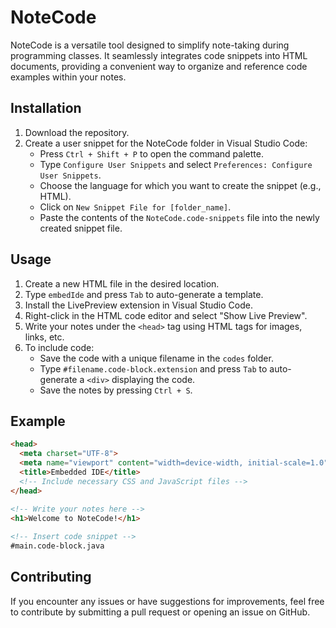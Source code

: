 # NoteCode

NoteCode is a versatile tool designed to simplify note-taking during programming classes. It seamlessly integrates code snippets into HTML documents, providing a convenient way to organize and reference code examples within your notes.

## Installation

1. Download the repository.
2. Create a user snippet for the NoteCode folder in Visual Studio Code:
   - Press `Ctrl + Shift + P` to open the command palette.
   - Type `Configure User Snippets` and select `Preferences: Configure User Snippets`.
   - Choose the language for which you want to create the snippet (e.g., HTML).
   - Click on `New Snippet File for [folder_name]`.
   - Paste the contents of the `NoteCode.code-snippets` file into the newly created snippet file.
   
## Usage

1. Create a new HTML file in the desired location.
2. Type `embedIde` and press `Tab` to auto-generate a template.
3. Install the LivePreview extension in Visual Studio Code.
4. Right-click in the HTML code editor and select "Show Live Preview".
5. Write your notes under the `<head>` tag using HTML tags for images, links, etc.
6. To include code:
   - Save the code with a unique filename in the `codes` folder.
   - Type `#filename.code-block.extension` and press `Tab` to auto-generate a `<div>` displaying the code.
   - Save the notes by pressing `Ctrl + S`.

## Example

```html
<head>
  <meta charset="UTF-8">
  <meta name="viewport" content="width=device-width, initial-scale=1.0">
  <title>Embedded IDE</title>
  <!-- Include necessary CSS and JavaScript files -->
</head>

<!-- Write your notes here -->
<h1>Welcome to NoteCode!</h1>
  
<!-- Insert code snippet -->
#main.code-block.java
```



## Contributing
If you encounter any issues or have suggestions for improvements, feel free to contribute by submitting a pull request or opening an issue on GitHub.


